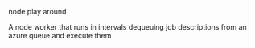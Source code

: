 node play around

A node worker that runs in intervals dequeuing job descriptions from an azure queue and execute them
